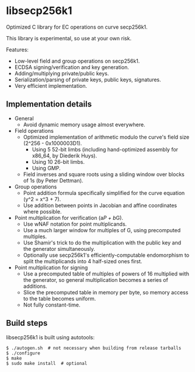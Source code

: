 libsecp256k1
============

Optimized C library for EC operations on curve secp256k1.

This library is experimental, so use at your own risk.

Features:
* Low-level field and group operations on secp256k1.
* ECDSA signing/verification and key generation.
* Adding/multiplying private/public keys.
* Serialization/parsing of private keys, public keys, signatures.
* Very efficient implementation.

Implementation details
----------------------

* General
  * Avoid dynamic memory usage almost everywhere.
* Field operations
  * Optimized implementation of arithmetic modulo the curve's field size (2^256 - 0x1000003D1).
    * Using 5 52-bit limbs (including hand-optimized assembly for x86_64, by Diederik Huys).
    * Using 10 26-bit limbs.
    * Using GMP.
  * Field inverses and square roots using a sliding window over blocks of 1s (by Peter Dettman).
* Group operations
  * Point addition formula specifically simplified for the curve equation (y^2 = x^3 + 7).
  * Use addition between points in Jacobian and affine coordinates where possible.
* Point multiplication for verification (a*P + b*G).
  * Use wNAF notation for point multiplicands.
  * Use a much larger window for multiples of G, using precomputed multiples.
  * Use Shamir's trick to do the multiplication with the public key and the generator simultaneously.
  * Optionally use secp256k1's efficiently-computable endomorphism to split the multiplicands into 4 half-sized ones first.
* Point multiplication for signing
  * Use a precomputed table of multiples of powers of 16 multiplied with the generator, so general multiplication becomes a series of additions.
  * Slice the precomputed table in memory per byte, so memory access to the table becomes uniform.
  * Not fully constant-time.

Build steps
-----------

libsecp256k1 is built using autotools:

    $ ./autogen.sh  # not necessary when building from release tarballs
    $ ./configure
    $ make
    $ sudo make install  # optional
